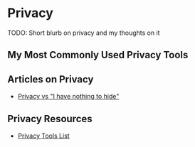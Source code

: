 # Privacy

TODO: Short blurb on privacy and my thoughts on it

## My Most Commonly Used Privacy Tools

## Articles on Privacy

- [Privacy vs "I have nothing to hide"](https://kevquirk.com/privacy-vs-i-have-nothing-to-hide/)

## Privacy Resources

- [Privacy Tools List](https://www.privacytools.io/undefined)